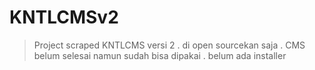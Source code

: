 # KNTLCMSv2
> Project scraped KNTLCMS versi 2 . di open sourcekan saja . CMS belum selesai namun sudah bisa dipakai . belum ada installer

